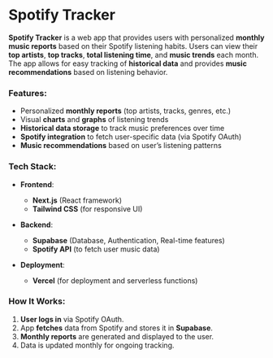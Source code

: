 # **Spotify Tracker**

**Spotify Tracker** is a web app that provides users with personalized **monthly music reports** based on their Spotify listening habits. Users can view their **top artists**, **top tracks**, **total listening time**, and **music trends** each month. The app allows for easy tracking of **historical data** and provides **music recommendations** based on listening behavior.

### **Features:**
- Personalized **monthly reports** (top artists, tracks, genres, etc.)
- Visual **charts** and **graphs** of listening trends
- **Historical data storage** to track music preferences over time
- **Spotify integration** to fetch user-specific data (via Spotify OAuth)
- **Music recommendations** based on user’s listening patterns

### **Tech Stack:**

- **Frontend**:  
  - **Next.js** (React framework)  
  - **Tailwind CSS** (for responsive UI)

- **Backend**:  
  - **Supabase** (Database, Authentication, Real-time features)  
  - **Spotify API** (to fetch user music data)

- **Deployment**:  
  - **Vercel** (for deployment and serverless functions)

### **How It Works:**
1. **User logs in** via Spotify OAuth.
2. App **fetches** data from Spotify and stores it in **Supabase**.
3. **Monthly reports** are generated and displayed to the user.
4. Data is updated monthly for ongoing tracking.
